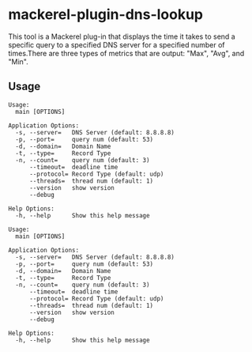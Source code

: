 # mackerel-plugin-dns-lookup

This tool is a Mackerel plug-in that displays the time it takes to send a specific query to a specified DNS server for a specified number of times.There are three types of metrics that are output: "Max", "Avg", and "Min".

## Usage

```
Usage:
  main [OPTIONS]

Application Options:
  -s, --server=   DNS Server (default: 8.8.8.8)
  -p, --port=     query num (default: 53)
  -d, --domain=   Domain Name
  -t, --type=     Record Type
  -n, --count=    query num (default: 3)
      --timeout=  deadline time
      --protocol= Record Type (default: udp)
      --threads=  thread num (default: 1)
      --version   show version
      --debug

Help Options:
  -h, --help      Show this help message

Usage:
  main [OPTIONS]

Application Options:
  -s, --server=   DNS Server (default: 8.8.8.8)
  -p, --port=     query num (default: 53)
  -d, --domain=   Domain Name
  -t, --type=     Record Type
  -n, --count=    query num (default: 3)
      --timeout=  deadline time
      --protocol= Record Type (default: udp)
      --threads=  thread num (default: 1)
      --version   show version
      --debug

Help Options:
  -h, --help      Show this help message
```
